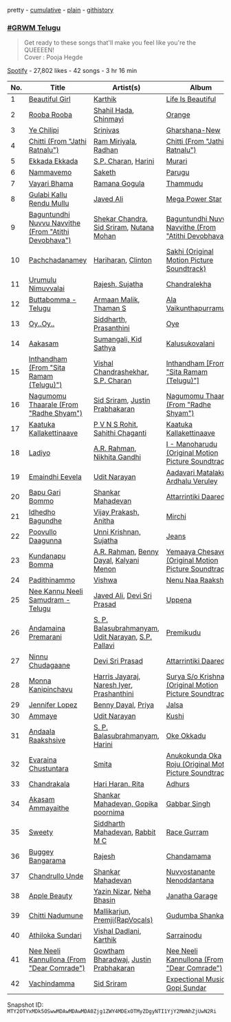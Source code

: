 pretty - [cumulative](/playlists/cumulative/37i9dQZF1DX442zFw7L5ce.md) - [plain](/playlists/plain/37i9dQZF1DX442zFw7L5ce) - [githistory](https://github.githistory.xyz/mackorone/spotify-playlist-archive/blob/main/playlists/plain/37i9dQZF1DX442zFw7L5ce)

### [\#GRWM Telugu](https://open.spotify.com/playlist/37i9dQZF1DX442zFw7L5ce)

> Get ready to these songs that'll make you feel like you're the QUEEEEN! <br/>Cover : Pooja Hegde

[Spotify](https://open.spotify.com/user/spotify) - 27,802 likes - 42 songs - 3 hr 16 min

| No. | Title | Artist(s) | Album | Length |
|---|---|---|---|---|
| 1 | [Beautiful Girl](https://open.spotify.com/track/3P8sXN7vsucV5k80lReeeq) | [Karthik](https://open.spotify.com/artist/0LSPREIgGMZXCuKVel7LVD) | [Life Is Beautiful](https://open.spotify.com/album/1Hd2y0smTAvVSTvJeXj5lW) | 4:43 |
| 2 | [Rooba Rooba](https://open.spotify.com/track/7gVqTSJ4Mr5uKkM9yhQKop) | [Shahil Hada](https://open.spotify.com/artist/4Rn2NNAPBegkcTSPz54jcc), [Chinmayi](https://open.spotify.com/artist/5UJ2sHO2ELrgW6aXeRLTQQ) | [Orange](https://open.spotify.com/album/4lydrnVdmsWCMMfk0S8Khj) | 5:14 |
| 3 | [Ye Chilipi](https://open.spotify.com/track/3LYt0b1ljHUYoG5YL2WwWP) | [Srinivas](https://open.spotify.com/artist/3K9qRRRqtuxgBRLxRCxpDl) | [Gharshana\-New](https://open.spotify.com/album/1UjRLzKzCJqmrZK9Drt6Zx) | 5:15 |
| 4 | [Chitti \(From "Jathi Ratnalu"\)](https://open.spotify.com/track/6Z40IRipd6pNcUULY6SXng) | [Ram Miriyala](https://open.spotify.com/artist/4A2XSc4OJjuPY4l6NjnrDj), [Radhan](https://open.spotify.com/artist/5FOhBMFQo0pDhvISlFmxdi) | [Chitti \(From "Jathi Ratnalu"\)](https://open.spotify.com/album/3vcbeHMefvNcmt3UWddxe8) | 3:04 |
| 5 | [Ekkada Ekkada](https://open.spotify.com/track/1nV9Nxh5bCYnJ372qcFIbT) | [S.P\. Charan](https://open.spotify.com/artist/1BIAyVQxDuYrMqZ8H1Faja), [Harini](https://open.spotify.com/artist/41BeeC5hYqvtGkM79RYvN4) | [Murari](https://open.spotify.com/album/5JedwC5U716Hg3pUANEtVu) | 6:11 |
| 6 | [Nammavemo](https://open.spotify.com/track/5DN8dF1Q0K8G6pgCQjqVvF) | [Saketh](https://open.spotify.com/artist/2Z4Ts7fIjfQ78Nh7EEy1bQ) | [Parugu](https://open.spotify.com/album/7eJXTAO0qIPduGIE4Pqk5C) | 4:46 |
| 7 | [Vayari Bhama](https://open.spotify.com/track/4K4gYMKbZFMKh4ePHzXTQu) | [Ramana Gogula](https://open.spotify.com/artist/4TkLTkst9LQlJ0zAmXtXmv) | [Thammudu](https://open.spotify.com/album/0BoUUhoyOBz3lNJH1wl5Dh) | 5:16 |
| 8 | [Gulabi Kallu Rendu Mullu](https://open.spotify.com/track/67XeWdoClnbbB5HyuB5wIj) | [Javed Ali](https://open.spotify.com/artist/4W91bbPB2CTSsHwt7eqNl7) | [Mega Power Star](https://open.spotify.com/album/4l1UZrzOz1la6gcFsEuktY) | 4:24 |
| 9 | [Baguntundhi Nuvvu Navvithe \(From "Atithi Devobhava"\)](https://open.spotify.com/track/18JVTOKs9ghqPLtkMeqffL) | [Shekar Chandra](https://open.spotify.com/artist/5ds7YHzRIeaGrAKGPR62fA), [Sid Sriram](https://open.spotify.com/artist/7qjJw7ZM2ekDSahLXPjIlN), [Nutana Mohan](https://open.spotify.com/artist/0RGaIKSEzZnlNTLCJKnv0H) | [Baguntundhi Nuvvu Navvithe \(From "Atithi Devobhava"\)](https://open.spotify.com/album/2NAbXL8eqGOLet1QnQr7mv) | 3:42 |
| 10 | [Pachchadanamey](https://open.spotify.com/track/49nQCpklrhXuaK5s1TQwOl) | [Hariharan](https://open.spotify.com/artist/2NoJ7NuNs9nyj8Thoh1kbu), [Clinton](https://open.spotify.com/artist/0kEZTiAxUemQeqP06npWMG) | [Sakhi \(Original Motion Picture Soundtrack\)](https://open.spotify.com/album/6KNE9uOJSeK3uEwn92bRTY) | 5:57 |
| 11 | [Urumulu Nimuvvalai](https://open.spotify.com/track/2rTmVSZOPnS9jrgcl6EjV0) | [Rajesh, Sujatha](https://open.spotify.com/artist/13Da3IxfSztUGGPXJOy6i4) | [Chandralekha](https://open.spotify.com/album/0u0QnbKBaBNm3yRNps6KRl) | 4:31 |
| 12 | [Buttabomma \- Telugu](https://open.spotify.com/track/0dnDTvdUco2UbaBjUtPxNS) | [Armaan Malik](https://open.spotify.com/artist/4IKVDbCSBTxBeAsMKjAuTs), [Thaman S](https://open.spotify.com/artist/2FgHPfRprDaylrSRVf1UlN) | [Ala Vaikunthapurramuloo](https://open.spotify.com/album/2dnfny8QAiGbUk9NI2P9c2) | 3:18 |
| 13 | [Oy..Oy..](https://open.spotify.com/track/7o20g3bZRdwy6MtiUP9pOx) | [Siddharth, Prasanthini](https://open.spotify.com/artist/3N1VJl9iRAk5HtIP1KghgX) | [Oye](https://open.spotify.com/album/4I7t128bqln9m45RZlMJU8) | 4:42 |
| 14 | [Aakasam](https://open.spotify.com/track/4wKiaLGUIAdgRBSv80aeBW) | [Sumangali, Kid Sathya](https://open.spotify.com/artist/0msjNpDNwMgjbKmjbcwGHU) | [Kalusukovalani](https://open.spotify.com/album/2z84b5n0ZwZa3exP90AHiu) | 4:46 |
| 15 | [Inthandham \(From "Sita Ramam \(Telugu\)"\)](https://open.spotify.com/track/3BVjPpVvki8Jpm1Ew21UjH) | [Vishal Chandrashekhar](https://open.spotify.com/artist/0rL4uL3xfYOt2p7NHhS8qr), [S.P\. Charan](https://open.spotify.com/artist/1BIAyVQxDuYrMqZ8H1Faja) | [Inthandham \[From "Sita Ramam \(Telugu\)"\]](https://open.spotify.com/album/6J9Jhm6rr5RboOPtvzkNrX) | 3:38 |
| 16 | [Nagumomu Thaarale \(From "Radhe Shyam"\)](https://open.spotify.com/track/5fnYbqciSco0Y0uMNilDTt) | [Sid Sriram](https://open.spotify.com/artist/7qjJw7ZM2ekDSahLXPjIlN), [Justin Prabhakaran](https://open.spotify.com/artist/3ocTwOjekTkFdD695eKuQr) | [Nagumomu Thaarale \(From "Radhe Shyam"\)](https://open.spotify.com/album/1ZCjfkLge20C5RUuULA5v7) | 4:54 |
| 17 | [Kaatuka Kallakettinaave](https://open.spotify.com/track/6oi7mBSvwYHOy0uX1yrQSc) | [P V N S Rohit](https://open.spotify.com/artist/4nSNFU2sKcxxiaPWnmT6JZ), [Sahithi Chaganti](https://open.spotify.com/artist/01dP5AXWzqsUZj4VIcUSDM) | [Kaatuka Kallakettinaave](https://open.spotify.com/album/7ET4tUowUafTghbMn0FxhC) | 3:19 |
| 18 | [Ladiyo](https://open.spotify.com/track/2QFFI5i22rkoF14Qpwwok3) | [A.R\. Rahman](https://open.spotify.com/artist/1mYsTxnqsietFxj1OgoGbG), [Nikhita Gandhi](https://open.spotify.com/artist/3tPQOjkxO3mrYrrgkTeXgH) | [I \- Manoharudu \(Original Motion Picture Soundtrack\)](https://open.spotify.com/album/0PqDwbg5QiH6S0uZTPWJR8) | 4:43 |
| 19 | [Emaindhi Eevela](https://open.spotify.com/track/3E8mVTnCMmXJNq6Pbcfkp7) | [Udit Narayan](https://open.spotify.com/artist/70B80Lwx2sxti0M1Ng9e8K) | [Aadavari Matalaku Ardhalu Veruley](https://open.spotify.com/album/2MsMl4xvzwGfgaIy1BLm0u) | 5:19 |
| 20 | [Bapu Gari Bommo](https://open.spotify.com/track/1e3pqyiPgPzqnDm8m91x5F) | [Shankar Mahadevan](https://open.spotify.com/artist/1SJOL9HJ08YOn92lFcYf8a) | [Attarrintiki Daaredi](https://open.spotify.com/album/4rjF7pEttnd3hMEt7iuzgk) | 4:40 |
| 21 | [Idhedho Bagundhe](https://open.spotify.com/track/4AuRsGcSsNqslLywUCWhAG) | [Vijay Prakash, Anitha](https://open.spotify.com/artist/5mYYuZMloL3PebJsXYzAuQ) | [Mirchi](https://open.spotify.com/album/0U9GjYJr2K1CK8tOax7Hrf) | 4:26 |
| 22 | [Poovullo Daagunna](https://open.spotify.com/track/4M8dRVFWKMfh7hPzGCYxra) | [Unni Krishnan, Sujatha](https://open.spotify.com/artist/0yUqGRXeAUPqjcN8NtZj1I) | [Jeans](https://open.spotify.com/album/5CcuoUl0yhFPRLMohxwvIt) | 6:55 |
| 23 | [Kundanapu Bomma](https://open.spotify.com/track/2xofTipSxfwbxwSdBcjYIe) | [A.R\. Rahman](https://open.spotify.com/artist/1mYsTxnqsietFxj1OgoGbG), [Benny Dayal](https://open.spotify.com/artist/61if35zz1W11GejEkxTLEQ), [Kalyani Menon](https://open.spotify.com/artist/56cdU5EX1q2eqlhV0w2A6D) | [Yemaaya Chesave \(Original Motion Picture Soundtrack\)](https://open.spotify.com/album/7n61GzJSBuZGrm8U1V9TLd) | 5:32 |
| 24 | [Padithinammo](https://open.spotify.com/track/3fiN8y8c2EvwCNNvVAERbx) | [Vishwa](https://open.spotify.com/artist/7ozuTyhWJTW9vMrRYijNuR) | [Nenu Naa Raakshasi](https://open.spotify.com/album/2VkPKVHmwhmwJMK7Dl3F8i) | 4:27 |
| 25 | [Nee Kannu Neeli Samudram \- Telugu](https://open.spotify.com/track/1C9SYGI40nNYh98gN87Fwr) | [Javed Ali](https://open.spotify.com/artist/4W91bbPB2CTSsHwt7eqNl7), [Devi Sri Prasad](https://open.spotify.com/artist/5sSzCxHtgL82pYDvx2QyEU) | [Uppena](https://open.spotify.com/album/0vHE0cmA8orbBgzIWz9T3D) | 5:12 |
| 26 | [Andamaina Premarani](https://open.spotify.com/track/4eEr2PZB3WJp74qkxzQrLS) | [S\. P\. Balasubrahmanyam](https://open.spotify.com/artist/2ae6PxICSOZHvjqiCcgon8), [Udit Narayan](https://open.spotify.com/artist/70B80Lwx2sxti0M1Ng9e8K), [S.P\. Pallavi](https://open.spotify.com/artist/31zE3XsSq1gHAik8uajDFP) | [Premikudu](https://open.spotify.com/album/68k7QMGYN8eiEY1CAl5sEy) | 4:48 |
| 27 | [Ninnu Chudagaane](https://open.spotify.com/track/1E5zyR7GT3PKjH3cqhVXVf) | [Devi Sri Prasad](https://open.spotify.com/artist/5sSzCxHtgL82pYDvx2QyEU) | [Attarrintiki Daaredi](https://open.spotify.com/album/4rjF7pEttnd3hMEt7iuzgk) | 5:31 |
| 28 | [Monna Kanipinchavu](https://open.spotify.com/track/4rc1WGmRJ2CsHXTmrBu3gH) | [Harris Jayaraj](https://open.spotify.com/artist/29aw5YCdIw2FEXYyAJZI8l), [Naresh Iyer](https://open.spotify.com/artist/7FaGCZiP3s6X7jQTB8EhfI), [Prashanthini](https://open.spotify.com/artist/4joteb3wCfZYGKjvF0XvLx) | [Surya S/o Krishnan \(Original Motion Picture Soundtrack\)](https://open.spotify.com/album/34EFScbYAJkSTujfbtT8gO) | 5:32 |
| 29 | [Jennifer Lopez](https://open.spotify.com/track/7DogGBT86sbjsNWQSIGLtB) | [Benny Dayal](https://open.spotify.com/artist/61if35zz1W11GejEkxTLEQ), [Priya](https://open.spotify.com/artist/6sseiKkl0ugvHy2WH0GCTR) | [Jalsa](https://open.spotify.com/album/4TmtWuheIr8ejxIjBpLU2u) | 4:18 |
| 30 | [Ammaye](https://open.spotify.com/track/2YZZFwARteC3gM1aEgHHMr) | [Udit Narayan](https://open.spotify.com/artist/70B80Lwx2sxti0M1Ng9e8K) | [Kushi](https://open.spotify.com/album/37evPVtdfVL0X4Sji9tQdu) | 4:51 |
| 31 | [Andaala Raakshsive](https://open.spotify.com/track/5xUZRi3ph5h01vbgx3u65X) | [S\. P\. Balasubrahmanyam](https://open.spotify.com/artist/2ae6PxICSOZHvjqiCcgon8), [Harini](https://open.spotify.com/artist/41BeeC5hYqvtGkM79RYvN4) | [Oke Okkadu](https://open.spotify.com/album/1WCAy8NWpdJ0NtzBTtxXvu) | 6:13 |
| 32 | [Evaraina Chustuntara](https://open.spotify.com/track/7vHmN4UodN2EGwQJMIvTe0) | [Smita](https://open.spotify.com/artist/4qCRlu0jozfPsnmnxuWPve) | [Anukokunda Oka Roju \(Original Motion Picture Soundtrack\)](https://open.spotify.com/album/3PiAeBEGIWDTRinfBVRqdt) | 3:15 |
| 33 | [Chandrakala](https://open.spotify.com/track/0KuVYY7tHWcwbvR0FSwrEo) | [Hari Haran, Rita](https://open.spotify.com/artist/35L41gAkGW2j2A6TFftcQ4) | [Adhurs](https://open.spotify.com/album/62IHYuxj0BTHw3BgrjRlQO) | 4:13 |
| 34 | [Akasam Ammayaithe](https://open.spotify.com/track/14I31bbtEZVADFi1uCcxcu) | [Shankar Mahadevan, Gopika poornima](https://open.spotify.com/artist/2XvK1qhSh7sTup7WKTrnoi) | [Gabbar Singh](https://open.spotify.com/album/57x6HaiiJdeTg9yhfoMcSr) | 4:51 |
| 35 | [Sweety](https://open.spotify.com/track/0JwGSIPH2wzFVl6ZW1RQoW) | [Siddharth Mahadevan](https://open.spotify.com/artist/7hwEGO7U6JwQ7M1teoO8GW), [Rabbit M C](https://open.spotify.com/artist/3EwmY8hOYo6ApKtlOIfgVV) | [Race Gurram](https://open.spotify.com/album/6qESUjEdldht18WkWpLw4n) | 4:25 |
| 36 | [Buggey Bangarama](https://open.spotify.com/track/18RUE4llLj46NIQKojerlw) | [Rajesh](https://open.spotify.com/artist/6aQ5LDX0WlnyDLI8TGU0wK) | [Chandamama](https://open.spotify.com/album/2eASY2UZa4O8pdXvK9SNgC) | 4:32 |
| 37 | [Chandrullo Unde](https://open.spotify.com/track/4b4xkbpRpA8jHbP8GVLYWR) | [Shankar Mahadevan](https://open.spotify.com/artist/1SJOL9HJ08YOn92lFcYf8a) | [Nuvvostanante Nenoddantana](https://open.spotify.com/album/5I3dEH9cXdYmo8MVIdOkxO) | 4:15 |
| 38 | [Apple Beauty](https://open.spotify.com/track/2o6DT527sOB7r20jVlyhzJ) | [Yazin Nizar](https://open.spotify.com/artist/2pVurQy6iuWWx707gilSdX), [Neha Bhasin](https://open.spotify.com/artist/4E5oyNFcB3uXLkLdjYmP9Z) | [Janatha Garage](https://open.spotify.com/album/4WSLvIQ3Q6vhYQIxXi7mn8) | 3:51 |
| 39 | [Chitti Nadumune](https://open.spotify.com/track/4NugyVw9Of2Z4uyBXf33tX) | [Mallikarjun, Premji\(RapVocals\)](https://open.spotify.com/artist/3uytoj0Hv0kykUFD6W30RD) | [Gudumba Shankar](https://open.spotify.com/album/330aGp8Rl5dhqKoPRsY203) | 5:54 |
| 40 | [Athiloka Sundari](https://open.spotify.com/track/7agbQBEJYIaKJ8lGVdq1bv) | [Vishal Dadlani](https://open.spotify.com/artist/6CXEwIaXYfVJ84biCxqc9k), [Karthik](https://open.spotify.com/artist/0LSPREIgGMZXCuKVel7LVD) | [Sarrainodu](https://open.spotify.com/album/4wwqWlnn6LF8CplJfZcHF8) | 4:14 |
| 41 | [Nee Neeli Kannullona \(From "Dear Comrade"\)](https://open.spotify.com/track/0Vjckx1G9Nt1S4GVfVKEdo) | [Gowtham Bharadwaj](https://open.spotify.com/artist/4iPWkK6w5BekqTgXcg8f7L), [Justin Prabhakaran](https://open.spotify.com/artist/3ocTwOjekTkFdD695eKuQr) | [Nee Neeli Kannullona \(From "Dear Comrade"\)](https://open.spotify.com/album/3RcUaHobHgt8eRQY7fPADf) | 2:26 |
| 42 | [Vachindamma](https://open.spotify.com/track/7sQs1t47PqfKa1L7kOtLko) | [Sid Sriram](https://open.spotify.com/artist/7qjJw7ZM2ekDSahLXPjIlN) | [Expectional Music Of Gopi Sundar](https://open.spotify.com/album/2YjU5LftLFtIiKDLa7cJ33) | 4:10 |

Snapshot ID: `MTY2OTYxMDk5OSwwMDAwMDAwMDA0Zjg1ZWY4MDExOTMyZDgyNTI1YjY2MmNhZjUwN2Ri`
